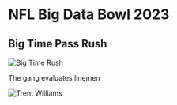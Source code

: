 # NFL Big Data Bowl 2023

## Big Time Pass Rush

![Big Time Rush](https://media.tenor.com/zAHybP22DBAAAAAC/big-time-rush.gif)

The gang evaluates linemen

![Trent Williams](https://c.tenor.com/qJMDjq64JiMAAAAC/trent-williams-49ers.gif)
